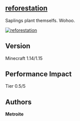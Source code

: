 ## [reforestation](https://minhaskamal.github.io/DownGit/#/home?url=https://github.com/Metroite/datapacks/tree/master/reforestation&rootDirectory=false)

Saplings plant themselfs. Wohoo.

<a href="https://minhaskamal.github.io/DownGit/#/home?url=https://github.com/Metroite/datapacks/tree/master/reforestation&rootDirectory=false" rel="Saplings just plant themselfs! #teamtrees">![reforestation](reforestation.png?raw=true "Saplings just plant themselfs! #teamtrees")</a>

## Version

Minecraft 1.14/1.15

## Performance Impact

Tier 0.5/5

## Authors

**Metroite**
